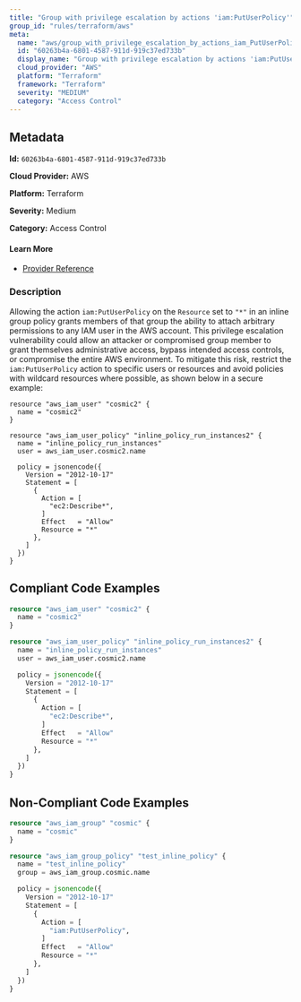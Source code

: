 ```yaml
---
title: "Group with privilege escalation by actions 'iam:PutUserPolicy'"
group_id: "rules/terraform/aws"
meta:
  name: "aws/group_with_privilege_escalation_by_actions_iam_PutUserPolicy"
  id: "60263b4a-6801-4587-911d-919c37ed733b"
  display_name: "Group with privilege escalation by actions 'iam:PutUserPolicy'"
  cloud_provider: "AWS"
  platform: "Terraform"
  framework: "Terraform"
  severity: "MEDIUM"
  category: "Access Control"
---
```

## Metadata

**Id:** `60263b4a-6801-4587-911d-919c37ed733b`

**Cloud Provider:** AWS

**Platform:** Terraform

**Severity:** Medium

**Category:** Access Control

#### Learn More

 - [Provider Reference](https://registry.terraform.io/providers/hashicorp/aws/latest/docs/resources/iam_group_policy#policy)

### Description

 Allowing the action `iam:PutUserPolicy` on the `Resource` set to `"*"` in an inline group policy grants members of that group the ability to attach arbitrary permissions to any IAM user in the AWS account. This privilege escalation vulnerability could allow an attacker or compromised group member to grant themselves administrative access, bypass intended access controls, or compromise the entire AWS environment. To mitigate this risk, restrict the `iam:PutUserPolicy` action to specific users or resources and avoid policies with wildcard resources where possible, as shown below in a secure example:

```
resource "aws_iam_user" "cosmic2" {
  name = "cosmic2"
}

resource "aws_iam_user_policy" "inline_policy_run_instances2" {
  name = "inline_policy_run_instances"
  user = aws_iam_user.cosmic2.name

  policy = jsonencode({
    Version = "2012-10-17"
    Statement = [
      {
        Action = [
          "ec2:Describe*",
        ]
        Effect   = "Allow"
        Resource = "*"
      },
    ]
  })
}
```


## Compliant Code Examples
```terraform
resource "aws_iam_user" "cosmic2" {
  name = "cosmic2"
}

resource "aws_iam_user_policy" "inline_policy_run_instances2" {
  name = "inline_policy_run_instances"
  user = aws_iam_user.cosmic2.name

  policy = jsonencode({
    Version = "2012-10-17"
    Statement = [
      {
        Action = [
          "ec2:Describe*",
        ]
        Effect   = "Allow"
        Resource = "*"
      },
    ]
  })
}

```
## Non-Compliant Code Examples
```terraform
resource "aws_iam_group" "cosmic" {
  name = "cosmic"
}

resource "aws_iam_group_policy" "test_inline_policy" {
  name = "test_inline_policy"
  group = aws_iam_group.cosmic.name

  policy = jsonencode({
    Version = "2012-10-17"
    Statement = [
      {
        Action = [
          "iam:PutUserPolicy",
        ]
        Effect   = "Allow"
        Resource = "*"
      },
    ]
  })
}



```